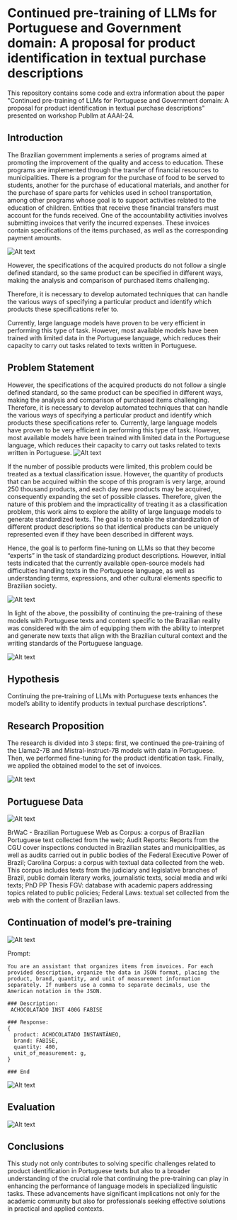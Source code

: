 # Continued pre-training of LLMs for Portuguese and Government domain: A proposal for product identification in textual purchase descriptions

This repository contains some code and extra information about the paper "Continued pre-training of LLMs for Portuguese and Government domain: A proposal for product identification in textual purchase descriptions" presented on workshop Publlm at AAAI-24.

## Introduction

The Brazilian government implements a series of programs aimed at promoting the improvement of the quality and access to education. These programs are implemented through the transfer of financial resources to municipalities. There is a program for the purchase of food to be served to students, another for the purchase of educational materials, and another for the purchase of spare parts for vehicles used in school transportation, among other programs whose goal is to support activities related to the education of children.​
Entities that receive these financial transfers must account for the funds received. One of the accountability activities involves submitting invoices that verify the incurred expenses. These invoices contain specifications of the items purchased, as well as the corresponding payment amounts.​


![Alt text](docs/images/image01.png)


However, the specifications of the acquired products do not follow a single defined standard, so the same product can be specified in different ways, making the analysis and comparison of purchased items challenging.​

Therefore, it is necessary to develop automated techniques that can handle the various ways of specifying a particular product and identify which products these specifications refer to.​

Currently, large language models have proven to be very efficient in performing this type of task. However, most available models have been trained with limited data in the Portuguese language, which reduces their capacity to carry out tasks related to texts written in Portuguese.​

## Problem Statement

However, the specifications of the acquired products do not follow a single defined standard, so the same product can be specified in different ways, making the analysis and comparison of purchased items challenging.​
Therefore, it is necessary to develop automated techniques that can handle the various ways of specifying a particular product and identify which products these specifications refer to.​
Currently, large language models have proven to be very efficient in performing this type of task. However, most available models have been trained with limited data in the Portuguese language, which reduces their capacity to carry out tasks related to texts written in Portuguese.​
![Alt text](docs/images/image02.png)

If the number of possible products were limited, this problem could be treated as a textual classification issue. However, the quantity of products that can be acquired within the scope of this program is very large, around 250 thousand products, and each day new products may be acquired, consequently expanding the set of possible classes.
Therefore, given the nature of this problem and the impracticality of treating it as a classification problem, this work aims to explore the ability of large language models to generate standardized texts. The goal is to enable the standardization of different product descriptions so that identical products can be uniquely represented even if they have been described in different ways.

Hence, the goal is to perform fine-tuning on LLMs so that they become “experts” in the task of standardizing product descriptions. However, initial tests indicated that the currently available open-source models had difficulties handling texts in the Portuguese language, as well as understanding terms, expressions, and other cultural elements specific to Brazilian society.

![Alt text](docs/images/image03.png)

In light of the above, the possibility of continuing the pre-training of these models with Portuguese texts and content specific to the Brazilian reality was considered with the aim of equipping them with the ability to interpret and generate new texts that align with the Brazilian cultural context and the writing standards of the Portuguese language.

![Alt text](docs/images/image04.jpeg)

## Hypothesis

Continuing the pre-training of LLMs with Portuguese texts enhances the model’s ability to identify products in textual purchase descriptions”.


## Research Proposition

The research is divided into 3 steps: first, we continued the pre-training of the Llama2-7B and Mistral-instruct-7B models with data in Portuguese. Then, we performed fine-tuning for the product identification task. Finally, we applied the obtained model to the set of invoices.

![Alt text](docs/images/image05.png)


## Portuguese Data

![Alt text](docs/images/image06.png)

BrWaC - Brazilian Portuguese Web as Corpus: a corpus of Brazilian Portuguese text collected from the web; Audit Reports: Reports from the CGU cover inspections conducted in Brazilian states and municipalities, as well as audits carried out in public bodies of the Federal Executive Power of Brazil; Carolina Corpus: a corpus with textual data collected from the web. This corpus includes texts from the judiciary and legislative branches of Brazil, public domain literary works, journalistic texts, social media and wiki texts; PhD PP Thesis FGV: database with academic papers addressing topics related to public policies; Federal Laws: textual set collected from the web with the content of Brazilian laws.

## Continuation of model’s pre-training

![Alt text](docs/images/image07.png)


Prompt:
```
You are an assistant that organizes items from invoices. For each provided description, organize the data in JSON format, placing the product, brand, quantity, and unit of measurement information separately. If numbers use a comma to separate decimals, use the American notation in the JSON.
 
### Description:
 ACHOCOLATADO INST 400G FABISE
 
### Response:
{
  product: ACHOCOLATADO INSTANTÂNEO,
  brand: FABISE,
  quantity: 400,
  unit_of_measurement: g,
}
 
### End
```

![Alt text](docs/images/image08.png)


## Evaluation​

![Alt text](docs/images/image09.png)

## Conclusions

This study not only contributes to solving specific challenges related to product identification in Portuguese texts but also to a broader understanding of the crucial role that continuing the pre-training can play in enhancing the performance of language models in specialized linguistic tasks. These advancements have significant implications not only for the academic community but also for professionals seeking effective solutions in practical and applied contexts.

